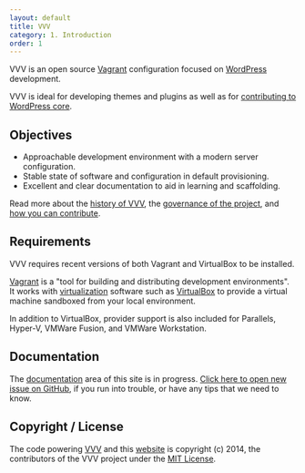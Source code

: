 ```yaml
---
layout: default
title: VVV
category: 1. Introduction
order: 1
---
```


VVV is an open source [Vagrant](https://www.vagrantup.com) configuration focused on [WordPress](https://wordpress.org) development.

VVV is ideal for developing themes and plugins as well as for [contributing to WordPress core](https://make.wordpress.org/core/).

## Objectives

* Approachable development environment with a modern server configuration.
* Stable state of software and configuration in default provisioning.
* Excellent and clear documentation to aid in learning and scaffolding.

Read more about the [history of VVV](docs/en-US/history.md), the [governance of the project](docs/en-US/governance.md), and [how you can contribute](docs/en-US/contributing.md).

## Requirements

VVV requires recent versions of both Vagrant and VirtualBox to be installed.

[Vagrant](https://www.vagrantup.com) is a "tool for building and distributing development environments". It works with [virtualization](https://en.wikipedia.org/wiki/X86_virtualization) software such as [VirtualBox](https://www.virtualbox.org/) to provide a virtual machine sandboxed from your local environment.

In addition to VirtualBox, provider support is also included for Parallels, Hyper-V, VMWare Fusion, and VMWare Workstation.

## Documentation

The [documentation](docs/en-US/index.md) area of this site is in progress. [Click here to open new issue on GitHub](https://github.com/Varying-Vagrant-Vagrants/VVV),  if you run into trouble, or have any tips that we need to know.

## Copyright / License

The code powering [VVV](https://github.com/Varying-Vagrant-Vagrants/VVV) and this [website](https://github.com/Varying-Vagrant-Vagrants/varyingvagrantvagrants.org) is copyright (c) 2014, the contributors of the VVV project under the [MIT License](https://opensource.org/licenses/MIT).
